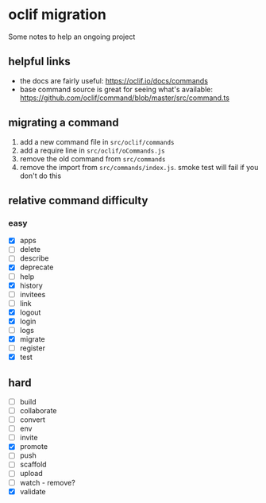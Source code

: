 # oclif migration

Some notes to help an ongoing project

## helpful links

- the docs are fairly useful: https://oclif.io/docs/commands
- base command source is great for seeing what's available: https://github.com/oclif/command/blob/master/src/command.ts

## migrating a command

1. add a new command file in `src/oclif/commands`
2. add a require line in `src/oclif/oCommands.js`
3. remove the old command from `src/commands`
4. remove the import from `src/commands/index.js`. smoke test will fail if you don't do this

## relative command difficulty

### easy

- [x] apps
- [ ] delete
- [ ] describe
- [x] deprecate
- [ ] help
- [x] history
- [ ] invitees
- [ ] link
- [x] logout
- [x] login
- [ ] logs
- [x] migrate
- [ ] register
- [x] test

## hard

- [ ] build
- [ ] collaborate
- [ ] convert
- [ ] env
- [ ] invite
- [x] promote
- [ ] push
- [ ] scaffold
- [ ] upload
- [ ] watch - remove?
- [x] validate
